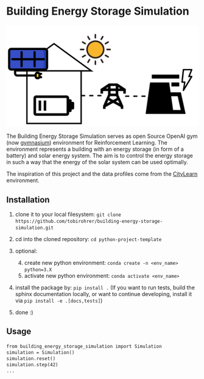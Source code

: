 # Building Energy Storage Simulation

<img src="docs/imgs/overview.drawio.png" alt="isolated" width="600"/>

The Building Energy Storage Simulation serves as open Source OpenAI gym (now [gymnasium](https://github.com/Farama-Foundation/Gymnasium)) environment for Reinforcement Learning. The environment represents a building with an energy storage (in form of a battery) and solar energy system. The aim is to control the energy storage in such a way that the energy of the solar system can be used optimally. 

The inspiration of this project and the data profiles come from the [CityLearn](https://github.com/intelligent-environments-lab/CityLearn) environment.

## Installation

1. clone it to your local filesystem: `git clone https://github.com/tobirohrer/building-energy-storage-simulation.git`		
2. cd into the cloned repository: `cd python-project-template`
3. optional:

	4. create new python environment: `conda create -n <env_name> python=3.X`
	5. activate new python environment: `conda activate <env_name>`
6. install the package by: `pip install .` (If you want to run tests, build the sphinx documentation locally, or want to continue developing, install it via `pip install -e .[docs,tests]`)
7. done :)

## Usage 

```
from building_energy_storage_simulation import Simulation
simulation = Simulation()
simulation.reset()
simulation.step(42)
...
```

